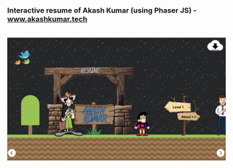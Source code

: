 ### Interactive resume of Akash Kumar (using Phaser JS) - www.akashkumar.tech

<br/>
<img src="assets/read.png" >

